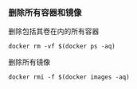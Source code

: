 ### 删除所有容器和镜像

删除包括其卷在内的所有容器

`docker rm -vf $(docker ps -aq)`

删除所有镜像

`docker rmi -f $(docker images -aq)`
